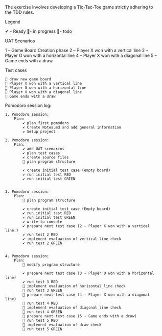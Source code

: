 The exercise involves developing a Tic-Tac-Toe game strictly adhering to the TDD rules.

Legend

✔ - Ready 🚧- in progress 📃- todo


UAT Scenarios

1 – Game Board Creation phase
2 – Player X won with a vertical line
3 – Player O won with a horizontal line
4 – Player X won with a diagonal line
5 – Game ends with a draw


Test cases

    📃 draw new game board
    📃 Player X won with a vertical line
    📃 Player O won with a horizontal line
    📃 Player X won with a diagonal line
    📃 Game ends with a draw


Pomodoro session log:

    1. Pomodoro session:
        Plan:
            ✔ plan first pomodoro
            ✔ Create Notes.md and add general information
            ✔ Setup project

    2. Pomodoro session:
        Plan:
            ✔ add UAT scenarios
            ✔ plan test cases
            ✔ create source files
            🚧 plan program structure
            
            ✔ create initial test case (empty board)
            ✔ run initial test RED
            ✔ run initial test GREEN 


    3. Pomodoro session:
        Plan:
            🚧 plan program structure
            
            ✔ create initial test case (Empty board)
            ✔ run initial test RED
            ✔ run initial test GREEN
            ✔ write to console
            ✔ prepare next test case (2 - Player X won with a vertical line.)
            ✔ run test 2 RED
            ✔ implement evaluation of vertical line check
            ✔ run test 2 GREEN
            
            
    4. Pomodoro session:
        Plan:
            🚧 modify program structure
            
			✔ prepare next test case (3 - Player O won with a horizontal line)          
            ✔ run test 3 RED
            📃 implement evaluation of horizontal line check
            📃 run test 3 GREEN
			📃 prepare next test case (4 - Player X won with a diagonal line)          
            📃 run test 4 RED
            📃 implement evaluation of diagonal line check
            📃 run test 4 GREEN     
            📃 prepare next test case (5 - Game ends with a draw)   
            📃 run test 5 RED    
            📃 implement evaluation of draw check
            📃 run test 5 GREEN     
                        
            


